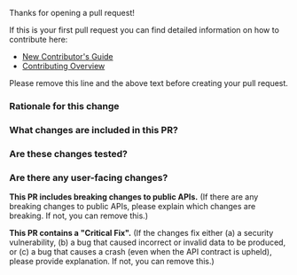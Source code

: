 Thanks for opening a pull request!

If this is your first pull request you can find detailed information on how to contribute here:

  * [New Contributor's Guide](https://arrow.apache.org/docs/dev/developers/guide/step_by_step/pr_lifecycle.html#reviews-and-merge-of-the-pull-request)
  * [Contributing Overview](https://arrow.apache.org/docs/dev/developers/overview.html)

Please remove this line and the above text before creating your pull request.

### Rationale for this change

### What changes are included in this PR?

### Are these changes tested?

### Are there any user-facing changes?

**This PR includes breaking changes to public APIs.** (If there are any breaking changes to public APIs, please explain which changes are breaking. If not, you can remove this.)

**This PR contains a "Critical Fix".** (If the changes fix either (a) a security vulnerability, (b) a bug that caused incorrect or invalid data to be produced, or (c) a bug that causes a crash (even when the API contract is upheld), please provide explanation. If not, you can remove this.)
